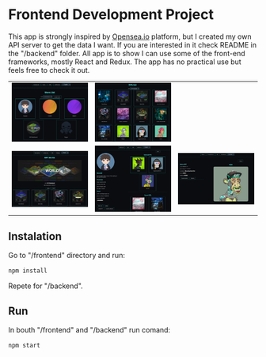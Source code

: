 # Frontend Development Project

This app is strongly inspired by [Opensea.io](https://opensea.io/) platform, but I created my own API server to get the data I want. If you are interested in it check README in the "/backend" folder. All app is to show I can use some of the front-end frameworks, mostly React and Redux. The app has no practical use but feels free to check it out.

<table>
  <tr>
    <td><img src="./example-png/1.png" alt="Can't find photo" width=300px></td>
    <td><img src="./example-png/2.png" alt="Can't find photo" width=300px></td>
    </tr
    <tr>
      <td><img src="./example-png/4.png" alt="Can't find photo" width=300px></td>
      <td><img src="./example-png/3.png" alt="Can't find photo" width=300px></td>
      <td><img src="./example-png/5.png" alt="Can't find photo" width=300px></td>
  </tr>
</table>

## Instalation

Go to "/frontend" directory and run:

```s
npm install
```

Repete for "/backend".

## Run

In bouth "/frontend"  and  "/backend" run comand:

```s
npm start
```
